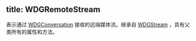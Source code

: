 title: WDGRemoteStream
---

表示通过 [WDGConversation](/conversation/iOS/api/WDGConversation.html) 接收的远端媒体流。继承自 [WDGStream](/conference/iOS/api/WDGStream.html) ，具有父类所有的属性和方法。
